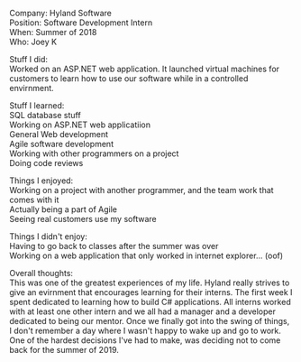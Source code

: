 Company: Hyland Software  
Position: Software Development Intern  
When: Summer of 2018  
Who: Joey K  

Stuff I did:  
Worked on an ASP.NET web application. It launched virtual machines for customers to learn how to use our software while in a controlled envirnment.
  
Stuff I learned:  
SQL database stuff  
Working on ASP.NET web applicatiion  
General Web development  
Agile software development  
Working with other programmers on a project  
Doing code reviews  

Things I enjoyed:  
Working on a project with another programmer, and the team work that comes with it  
Actually being a part of Agile  
Seeing real customers use my software
  
Things I didn't enjoy:  
Having to go back to classes after the summer was over  
Working on a web application that only worked in internet explorer... (oof)
  
Overall thoughts:  
This was one of the greatest experiences of my life. Hyland really strives to give an evirnment that encourages learning for their interns. The first week I spent dedicated to learning how to build C# applications. All interns worked with at least one other intern and we all had a manager and a developer dedicated to being our mentor. Once we finally got into the swing of things, I don't remember a day where I wasn't happy to wake up and go to work. One of the hardest decisions I've had to make, was deciding not to come back for the summer of 2019.
  